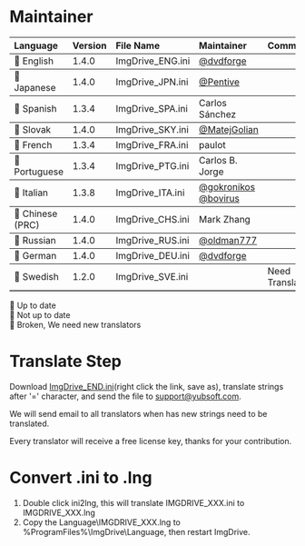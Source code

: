 ﻿# Maintainer
<table border="0" cellpadding=5 cols=13 frame=below rules=rows>
    <tr><th align=left>Language</th><th align=left>Version</th><th align=left>File Name</th><th align=left>Maintainer</th><th align=left>Comments</th></tr> 
    <tr><td>&#x1F34F; English</td><td>1.4.0</td><td>ImgDrive_ENG.ini</td><td><a href="https://github.com/dvdforge">@dvdforge</a></td><td></td></tr>
    <tr><td>&#x1F34F; Japanese</td><td>1.4.0</td><td>ImgDrive_JPN.ini</td><td><a href="https://github.com/Pentive">@Pentive</a></td><td></td></tr>
    <tr><td>&#x1F34A; Spanish</td><td>1.3.4</td><td>ImgDrive_SPA.ini</td><td>Carlos Sánchez</td><td></td></tr>
    <tr><td>&#x1F34F; Slovak</td><td>1.4.0</td><td>ImgDrive_SKY.ini</td><td><a href="https://github.com/MatejGolian">@MatejGolian</a></td><td></td></tr>
    <tr><td>&#x1F34A; French</td><td>1.3.4</td><td>ImgDrive_FRA.ini</td><td>paulot</td><td></td></tr>
    <tr><td>&#x1F34A; Portuguese</td><td>1.3.4</td><td>ImgDrive_PTG.ini</td><td>Carlos B. Jorge</td><td></td></tr>
    <tr><td>&#x1F34A; Italian</td><td>1.3.8</td><td>ImgDrive_ITA.ini</td><td><a href="https://github.com/gokronikos">@gokronikos</a> <a href="https://github.com/bovirus">@bovirus</a></td><td></td></tr>
    <tr><td>&#x1F34F; Chinese (PRC)</td><td>1.4.0</td><td>ImgDrive_CHS.ini</td><td>Mark Zhang</td><td></td></tr>
    <tr><td>&#x1F34F; Russian</td><td>1.4.0</td><td>ImgDrive_RUS.ini</td><td><a href="https://github.com/oldman777">@oldman777</a></td><td></td></tr>
    <tr><td>&#x1F34F; German</td><td>1.4.0</td><td>ImgDrive_DEU.ini</td><td><a href="https://github.com/dvdforge">@dvdforge</a></td><td></td></tr>
    <tr><td>&#x1F34E; Swedish</td><td>1.2.0</td><td>ImgDrive_SVE.ini</td><td></td><td>Need Translators</td></tr>
</table>

&#x1F34F; Up to date<br>
&#x1F34A; Not up to date<br>
&#x1F34E; Broken, We need new translators

# Translate Step
Download [ImgDrive_END.ini](https://raw.githubusercontent.com/dvdforge/imgdrive_translations/master/ImgDrive_ENG.ini)(right click the link, save as), translate strings after '=' character, and send the file to support@yubsoft.com.

We will send email to all translators when has new strings need to be translated.

Every translator will receive a free license key, thanks for your contribution.

# Convert .ini to .lng
1. Double click ini2lng, this will translate IMGDRIVE_XXX.ini to IMGDRIVE_XXX.lng
2. Copy the Language\IMGDRIVE_XXX.lng to %ProgramFiles%\ImgDrive\Language\, then restart ImgDrive.